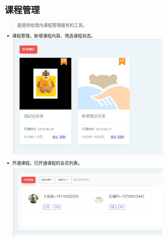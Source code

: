# **课程管理**

> 是提供给馆内课程管理服务的工具。

- 课程管理。新增课程内容、筛选课程状态。![1561020989643](_media\1561020989643.png)

- 开通课程。已开通课程的会员列表。![1561020972958](_media\1561020972958.png)

